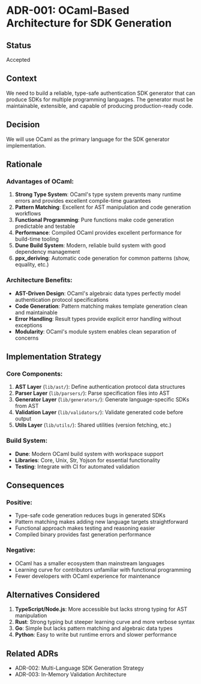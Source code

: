 # ADR-001: OCaml-Based Architecture for SDK Generation

## Status
Accepted

## Context
We need to build a reliable, type-safe authentication SDK generator that can produce SDKs for multiple programming languages. The generator must be maintainable, extensible, and capable of producing production-ready code.

## Decision
We will use OCaml as the primary language for the SDK generator implementation.

## Rationale

### Advantages of OCaml:
1. **Strong Type System**: OCaml's type system prevents many runtime errors and provides excellent compile-time guarantees
2. **Pattern Matching**: Excellent for AST manipulation and code generation workflows
3. **Functional Programming**: Pure functions make code generation predictable and testable
4. **Performance**: Compiled OCaml provides excellent performance for build-time tooling
5. **Dune Build System**: Modern, reliable build system with good dependency management
6. **ppx_deriving**: Automatic code generation for common patterns (show, equality, etc.)

### Architecture Benefits:
- **AST-Driven Design**: OCaml's algebraic data types perfectly model authentication protocol specifications
- **Code Generation**: Pattern matching makes template generation clean and maintainable
- **Error Handling**: Result types provide explicit error handling without exceptions
- **Modularity**: OCaml's module system enables clean separation of concerns

## Implementation Strategy

### Core Components:
1. **AST Layer** (`lib/ast/`): Define authentication protocol data structures
2. **Parser Layer** (`lib/parsers/`): Parse specification files into AST
3. **Generator Layer** (`lib/generators/`): Generate language-specific SDKs from AST
4. **Validation Layer** (`lib/validators/`): Validate generated code before output
5. **Utils Layer** (`lib/utils/`): Shared utilities (version fetching, etc.)

### Build System:
- **Dune**: Modern OCaml build system with workspace support
- **Libraries**: Core, Unix, Str, Yojson for essential functionality
- **Testing**: Integrate with CI for automated validation

## Consequences

### Positive:
- Type-safe code generation reduces bugs in generated SDKs
- Pattern matching makes adding new language targets straightforward
- Functional approach makes testing and reasoning easier
- Compiled binary provides fast generation performance

### Negative:
- OCaml has a smaller ecosystem than mainstream languages
- Learning curve for contributors unfamiliar with functional programming
- Fewer developers with OCaml experience for maintenance

## Alternatives Considered

1. **TypeScript/Node.js**: More accessible but lacks strong typing for AST manipulation
2. **Rust**: Strong typing but steeper learning curve and more verbose syntax
3. **Go**: Simple but lacks pattern matching and algebraic data types
4. **Python**: Easy to write but runtime errors and slower performance

## Related ADRs
- ADR-002: Multi-Language SDK Generation Strategy
- ADR-003: In-Memory Validation Architecture